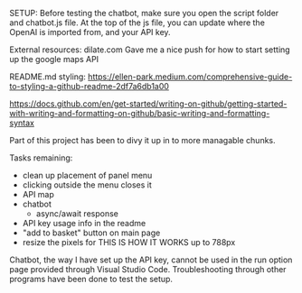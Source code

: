 SETUP:
Before testing the chatbot, make sure you open the script folder and chatbot.js file. At the top of the js file, you can update where the OpenAI is imported from, and your API key.


External resources:
dilate.com 
Gave me a nice push for how to start setting up the google maps API

README.md styling:
https://ellen-park.medium.com/comprehensive-guide-to-styling-a-github-readme-2df7a6db1a00

https://docs.github.com/en/get-started/writing-on-github/getting-started-with-writing-and-formatting-on-github/basic-writing-and-formatting-syntax


Part of this project has been to divy it up in to more managable chunks.

Tasks remaining:
- clean up placement of panel menu
- clicking outside the menu closes it
- API map
- chatbot
   - async/await response
- API key usage info in the readme
- "add to basket" button on main page
- resize the pixels for THIS IS HOW IT WORKS up to 788px

Chatbot, the way I have set up the API key, cannot be used in the run option page provided through Visual Studio Code. Troubleshooting through other programs have been done to test the setup.